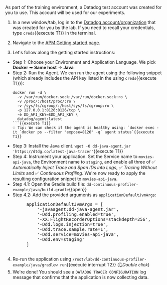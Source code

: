 As part of the training environment, a Datadog test account was created for you to use.
This account will be used for our experiments.

1. In a new window/tab, log in to the
<a href="https://app.datadoghq.com/account/login" target="_datadog">Datadog account/organization</a> that was created
for you by the lab. If you need to recall your credentials, type `creds`{{execute T1}} in the terminal.

2. Navigate to the
<a href="https://app.datadoghq.com/apm/docs?architecture=container-based&collection=Same%20host&environment=docker&language=java" target="_datadog">APM Getting started page</a>.

3. Let's follow along the getting started instructions:
  * Step 1: Choose your Environment and Application Language. We pick **Docker** ➡ **Same host** → **Java**
  * Step 2: Run the Agent.
    We can run the agent using the following snippet (which already includes the API key listed in the using `creds`{{execute T1}}):
    ```
    docker run -d \
      -v /var/run/docker.sock:/var/run/docker.sock:ro \
      -v /proc/:/host/proc/:ro \
      -v /sys/fs/cgroup/:/host/sys/fs/cgroup:ro \
      -p 127.0.0.1:8126:8126/tcp \
      -e DD_API_KEY=$DD_API_KEY \
      datadog/agent:latest
    ```{{execute T1}}
    💡 Tip: We can check if the agent is healthy using: `docker exec -it `docker ps --filter "expose=8126" -q` agent status`{{execute T1}}
  * Step 3: Install the Java client.
    `wget -O dd-java-agent.jar 'https://dtdg.co/latest-java-tracer'`{{execute T1}}
  * Step 4: Instrument your application.
    Set the Service name to `movies-api-java`, the Environment name to `staging`, and enable all three of
    ✅ _Automatically Inject Trace and Span IDs into Logs_, ✅ _Tracing Without Limits_ and ✅ _Continuous Profiling_.
    We're now ready to apply the resulting configuration snippet to `movies-api-java`.
  * Step 4.1: Open the Gradle build file:
    `dd-continuous-profiler-example/java/build.gradle`{{open}}
  * Step 4.2: Add the provided arguments as `applicationDefaultJvmArgs`:
  <pre class="file" data-filename="dd-continuous-profiler-example/java/build.gradle" data-target="insert" data-marker="    applicationDefaultJvmArgs = []">
        applicationDefaultJvmArgs = [
            '-javaagent:dd-java-agent.jar',
            '-Ddd.profiling.enabled=true',
            '-XX:FlightRecorderOptions=stackdepth=256',
            '-Ddd.logs.injection=true',
            '-Ddd.trace.sample.rate=1',
            '-Ddd.service=movies-api-java',
            '-Ddd.env=staging'
        ]
  </pre>
4. Re-run the application using `/root/lab/dd-continuous-profiler-example/java/gradlew run`{{execute interrupt T2}} (👆_Double click_)
5. We're done! You should see a `DATADOG TRACER CONFIGURATION` log message that confirms that the application is now collecting data.
